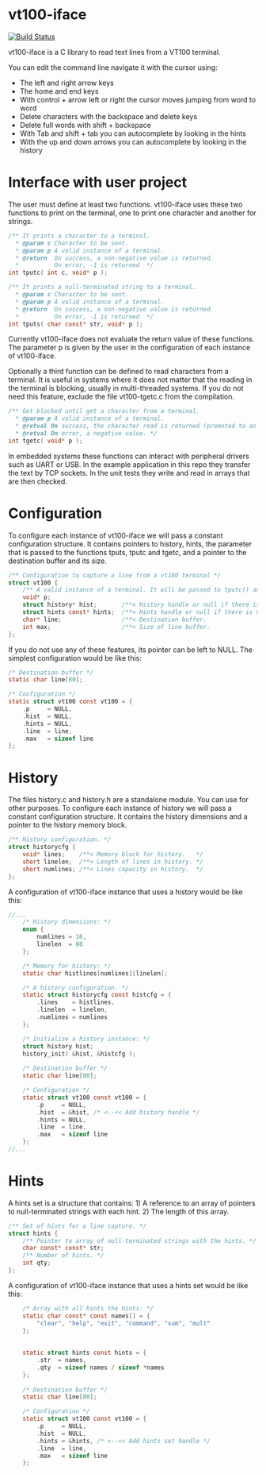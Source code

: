 # vt100-iface

[![Build Status](https://travis-ci.org/rafagafe/vt100-iface.svg?branch=master)](https://travis-ci.org/rafagafe/vt100-iface)

vt100-iface is a C library to read text lines from a VT100 terminal.

You can edit the command line navigate it with the cursor using:
* The left and right arrow keys
* The home and end keys
* With control + arrow left or right the cursor moves jumping from word to word
* Delete characters with the backspace and delete keys
* Delete full words with shift + backspace
* With Tab and shift + tab you can autocomplete by looking in the hints
* With the up and down arrows you can autocomplete by looking in the history

# Interface with user project

The user must define at least two functions. vt100-iface uses these two functions to print on the terminal, one to print one character and another for strings.

```C
/** It prints a character to a terminal.
  * @param c Character to be sent.
  * @param p A valid instance of a terminal.
  * @return  On success, a non-negative value is returned.
  *          On error, -1 is returned  */
int tputc( int c, void* p );

/** It prints a null-terminated string to a terminal.
  * @param c Character to be sent.
  * @param p A valid instance of a terminal.
  * @return  On success, a non-negative value is returned.
  *          On error, -1 is returned  */
int tputs( char const* str, void* p );
```

Currently vt100-iface does not evaluate the return value of these functions. The parameter p is given by the user in the configuration of each instance of vt100-iface.

Optionally a third function can be defined to read characters from a terminal. It is useful in systems where it does not matter that the reading in the terminal is blocking, usually in multi-threaded systems. If you do not need this feature, exclude the file vt100-tgetc.c from the compilation.

```C
/** Get blocked until get a character from a terminal.
  * @param p A valid instance of a terminal.
  * @retval On success, the character read is returned (promoted to an int value).
  * @retval On error, a negative value. */
int tgetc( void* p );
```

In embedded systems these functions can interact with peripheral drivers such as UART or USB. In the example application in this repo they transfer the text by TCP sockets. In the unit tests they write and read in arrays that are then checked.

# Configuration

To configure each instance of vt100-iface we will pass a constant configuration structure. It contains pointers to history, hints, the parameter that is passed to the functions tputs, tputc and tgetc, and a pointer to the destination buffer and its size.

```C
/** Configuration to capture a line from a vt100 terminal */
struct vt100 {
    /** A valid instance of a terminal. It will be passed to tputc() and tputs() */
    void* p;
    struct history* hist;       /**< History handle or null if there is not. */
    struct hints const* hints;  /**< Hints handle or null if there is not.   */
    char* line;                 /**< Destination buffer.                     */
    int max;                    /**< Size of line buffer.                    */
};
```

If you do not use any of these features, its pointer can be left to NULL. The simplest configuration would be like this:

```C
/* Destination buffer */
static char line[80];

/* Configuration */
static struct vt100 const vt100 = {
    .p     = NULL,
    .hist  = NULL,
    .hints = NULL,
    .line  = line,
    .max   = sizeof line
};
```

# History

The files history.c and history.h are a standalone module. You can use for other purposes. To configure each instance of history we will pass a constant configuration structure. It contains the history dimensions and a pointer to the history memory block.

```C
/** History configuration. */
struct historycfg {
    void* lines;    /**< Memory block for history.   */
    short linelen;  /**< Length of lines in history. */
    short numlines; /**< Lines capacity in history.  */
};
```

A configuration of vt100-iface instance that uses a history would be like this:

```C
//...
    /* History dimensions: */
    enum {
        numlines = 16,
        linelen  = 80
    };

    /* Memory for history: */
    static char histlines[numlines][linelen];

    /* A history configuration. */ 
    static struct historycfg const histcfg = {
        .lines    = histlines,
        .linelen  = linelen,
        .numlines = numlines
    };

    /* Initialize a history instance: */
    struct history hist;
    history_init( &hist, &histcfg );
    
    /* Destination buffer */
    static char line[80];

    /* Configuration */
    static struct vt100 const vt100 = {
        .p     = NULL,
        .hist  = &hist, /* <--<< Add history handle */
        .hints = NULL,
        .line  = line,
        .max   = sizeof line
    };    
//...    
```

# Hints

A hints set is a structure that contains: 1) A reference to an array of pointers to null-terminated strings with each hint. 2) The length of this array.

```C
/** Set of hints for a line capture. */
struct hints {
    /** Pointer to array of null-terminated strings with the hints. */
    char const* const* str;
    /** Number of hints. */
    int qty;
};
```

A configuration of vt100-iface instance that uses a hints set would be like this:

```C
    /* Array with all hints the hints: */
    static char const* const names[] = {
        "clear", "help", "exit", "command", "sum", "mult"
    };
    
    
    static struct hints const hints = {
        .str  = names,
        .qty  = sizeof names / sizeof *names
    };
    
    /* Destination buffer */
    static char line[80];

    /* Configuration */
    static struct vt100 const vt100 = {
        .p     = NULL,
        .hist  = NULL,
        .hints = &hints, /* <--<< Add hints set handle */
        .line  = line,
        .max   = sizeof line
    };  
    
```

